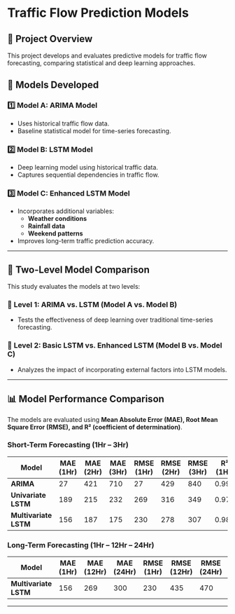 # Traffic Flow Prediction Models

## 📌 Project Overview
This project develops and evaluates predictive models for traffic flow forecasting, comparing statistical and deep learning approaches.

## 🚀 Models Developed
### 1️⃣ Model A: **ARIMA Model**
- Uses historical traffic flow data.
- Baseline statistical model for time-series forecasting.

### 2️⃣ Model B: **LSTM Model**
- Deep learning model using historical traffic data.
- Captures sequential dependencies in traffic flow.

### 3️⃣ Model C: **Enhanced LSTM Model**
- Incorporates additional variables:
  - **Weather conditions**
  - **Rainfall data**
  - **Weekend patterns**
- Improves long-term traffic prediction accuracy.

---

## 🔬 Two-Level Model Comparison
This study evaluates the models at two levels:

### 🔹 **Level 1: ARIMA vs. LSTM (Model A vs. Model B)**
- Tests the effectiveness of deep learning over traditional time-series forecasting.

### 🔹 **Level 2: Basic LSTM vs. Enhanced LSTM (Model B vs. Model C)**
- Analyzes the impact of incorporating external factors into LSTM models.

---

## 📊 Model Performance Comparison
The models are evaluated using **Mean Absolute Error (MAE), Root Mean Square Error (RMSE), and R² (coefficient of determination)**.

### **Short-Term Forecasting (1Hr – 3Hr)**
| Model             | MAE (1Hr) | MAE (2Hr) | MAE (3Hr) | RMSE (1Hr) | RMSE (2Hr) | RMSE (3Hr) | R² (1Hr) | R² (2Hr) | R² (3Hr) |
|------------------|----------|----------|----------|----------|----------|----------|----------|----------|----------|
| **ARIMA**        | 27       | 421      | 710      | 27       | 429      | 840      | 0.99     | 0.95     | 0.79     |
| **Univariate LSTM** | 189   | 215      | 232      | 269      | 316      | 349      | 0.975    | 0.969    | 0.957    |
| **Multivariate LSTM** | 156  | 187      | 175      | 230      | 278      | 307      | 0.987    | 0.98     | 0.977    |

### **Long-Term Forecasting (1Hr – 12Hr – 24Hr)**
| Model             | MAE (1Hr) | MAE (12Hr) | MAE (24Hr) | RMSE (1Hr) | RMSE (12Hr) | RMSE (24Hr) | R² (1Hr) | R² (12Hr) | R² (24Hr) |
|------------------|----------|----------|----------|----------|----------|----------|----------|----------|----------|
| **Multivariate LSTM** | 156  | 269      | 300      | 230      | 435      | 470      | 0.987    | 0.952    | 0.944    |

---

